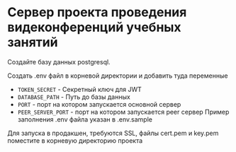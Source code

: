 # Сервер проекта проведения видеконференций учебных занятий

Создайте базу данных postgresql.

Создать .env файл в корневой директории и добавить туда переменные

- `TOKEN_SECRET` - Секретный ключ для JWT
- `DATABASE_PATH` - Путь до базы данных
- `PORT` - порт на котором запускается основной сервер
- `PEER_SERVER_PORT` - порт на котором запускается peer сервер
Пример заполнения .env файла указан в .env.sample
  
Для запуска в продакшен, требуются SSL, файлы cert.pem и key.pem поместите в корневую 
директорию проекта 
